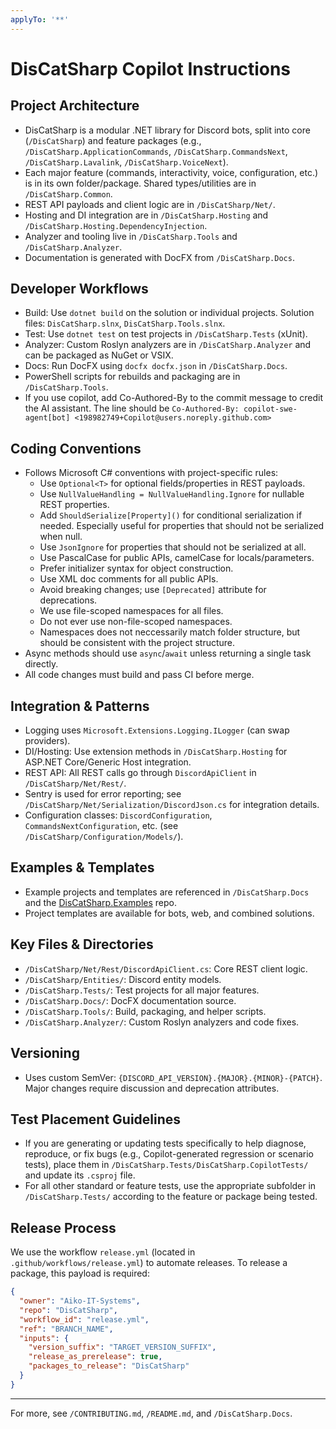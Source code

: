```yaml
---
applyTo: '**'
---
```

# DisCatSharp Copilot Instructions

## Project Architecture
- DisCatSharp is a modular .NET library for Discord bots, split into core (`/DisCatSharp`) and feature packages (e.g., `/DisCatSharp.ApplicationCommands`, `/DisCatSharp.CommandsNext`, `/DisCatSharp.Lavalink`, `/DisCatSharp.VoiceNext`).
- Each major feature (commands, interactivity, voice, configuration, etc.) is in its own folder/package. Shared types/utilities are in `/DisCatSharp.Common`.
- REST API payloads and client logic are in `/DisCatSharp/Net/`.
- Hosting and DI integration are in `/DisCatSharp.Hosting` and `/DisCatSharp.Hosting.DependencyInjection`.
- Analyzer and tooling live in `/DisCatSharp.Tools` and `/DisCatSharp.Analyzer`.
- Documentation is generated with DocFX from `/DisCatSharp.Docs`.

## Developer Workflows
- Build: Use `dotnet build` on the solution or individual projects. Solution files: `DisCatSharp.slnx`, `DisCatSharp.Tools.slnx`.
- Test: Use `dotnet test` on test projects in `/DisCatSharp.Tests` (xUnit).
- Analyzer: Custom Roslyn analyzers are in `/DisCatSharp.Analyzer` and can be packaged as NuGet or VSIX.
- Docs: Run DocFX using `docfx docfx.json` in `/DisCatSharp.Docs`.
- PowerShell scripts for rebuilds and packaging are in `/DisCatSharp.Tools`.
- If you use copilot, add Co-Authored-By to the commit message to credit the AI assistant. The line should be `Co-Authored-By: copilot-swe-agent[bot] <198982749+Copilot@users.noreply.github.com>`

## Coding Conventions
- Follows Microsoft C# conventions with project-specific rules:
  - Use `Optional<T>` for optional fields/properties in REST payloads.
  - Use `NullValueHandling = NullValueHandling.Ignore` for nullable REST properties.
  - Add `ShouldSerialize[Property]()` for conditional serialization if needed. Especially useful for properties that should not be serialized when null.
  - Use `JsonIgnore` for properties that should not be serialized at all.
  - Use PascalCase for public APIs, camelCase for locals/parameters.
  - Prefer initializer syntax for object construction.
  - Use XML doc comments for all public APIs.
  - Avoid breaking changes; use `[Deprecated]` attribute for deprecations.
  - We use file-scoped namespaces for all files.
  - Do not ever use non-file-scoped namespaces.
  - Namespaces does not neccessarily match folder structure, but should be consistent with the project structure.
- Async methods should use `async`/`await` unless returning a single task directly.
- All code changes must build and pass CI before merge.

## Integration & Patterns
- Logging uses `Microsoft.Extensions.Logging.ILogger` (can swap providers).
- DI/Hosting: Use extension methods in `/DisCatSharp.Hosting` for ASP.NET Core/Generic Host integration.
- REST API: All REST calls go through `DiscordApiClient` in `/DisCatSharp/Net/Rest/`.
- Sentry is used for error reporting; see `/DisCatSharp/Net/Serialization/DiscordJson.cs` for integration details.
- Configuration classes: `DiscordConfiguration`, `CommandsNextConfiguration`, etc. (see `/DisCatSharp/Configuration/Models/`).

## Examples & Templates
- Example projects and templates are referenced in `/DisCatSharp.Docs` and the [DisCatSharp.Examples](https://github.com/Aiko-IT-Systems/DisCatSharp.Examples) repo.
- Project templates are available for bots, web, and combined solutions.

## Key Files & Directories
- `/DisCatSharp/Net/Rest/DiscordApiClient.cs`: Core REST client logic.
- `/DisCatSharp/Entities/`: Discord entity models.
- `/DisCatSharp.Tests/`: Test projects for all major features.
- `/DisCatSharp.Docs/`: DocFX documentation source.
- `/DisCatSharp.Tools/`: Build, packaging, and helper scripts.
- `/DisCatSharp.Analyzer/`: Custom Roslyn analyzers and code fixes.

## Versioning
- Uses custom SemVer: `{DISCORD_API_VERSION}.{MAJOR}.{MINOR}-{PATCH}`. Major changes require discussion and deprecation attributes.

## Test Placement Guidelines

- If you are generating or updating tests specifically to help diagnose, reproduce, or fix bugs (e.g., Copilot-generated regression or scenario tests), place them in `/DisCatSharp.Tests/DisCatSharp.CopilotTests/` and update its `.csproj` file.
- For all other standard or feature tests, use the appropriate subfolder in `/DisCatSharp.Tests/` according to the feature or package being tested.

## Release Process

We use the workflow `release.yml` (located in `.github/workflows/release.yml`) to automate releases.
To release a package, this payload is required:
```json
{
  "owner": "Aiko-IT-Systems",
  "repo": "DisCatSharp",
  "workflow_id": "release.yml",
  "ref": "BRANCH_NAME",
  "inputs": {
    "version_suffix": "TARGET_VERSION_SUFFIX",
    "release_as_prerelease": true,
    "packages_to_release": "DisCatSharp"
  }
}
```

---

For more, see `/CONTRIBUTING.md`, `/README.md`, and `/DisCatSharp.Docs`.
